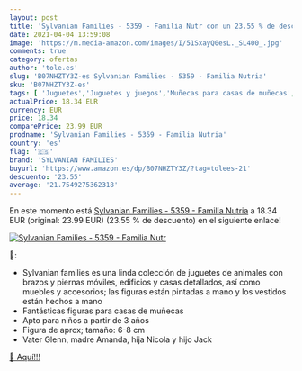 ```yaml
---
layout: post
title: 'Sylvanian Families - 5359 - Familia Nutr con un 23.55 % de descuento'
date: 2021-04-04 13:59:08
image: 'https://m.media-amazon.com/images/I/51SxayQ0esL._SL400_.jpg'
comments: true
category: ofertas
author: 'tole.es'
slug: 'B07NHZTY3Z-es Sylvanian Families - 5359 - Familia Nutria'
sku: 'B07NHZTY3Z-es'
tags: [ 'Juguetes','Juguetes y juegos','Muñecas para casas de muñecas','Muñecas y accesorios','families','sylvanian','sylvanian families', ]
actualPrice: 18.34 EUR
currency: EUR
price: 18.34
comparePrice: 23.99 EUR
prodname: 'Sylvanian Families - 5359 - Familia Nutria'
country: 'es'
flag: '🇪🇸'
brand: 'SYLVANIAN FAMILIES'
buyurl: 'https://www.amazon.es/dp/B07NHZTY3Z/?tag=tolees-21'
descuento: '23.55'
average: '21.7549275362318'
---
```


En este momento está [Sylvanian Families - 5359 - Familia Nutria](https://www.amazon.es/dp/B07NHZTY3Z/?tag=tolees-21) a 18.34 EUR (original: 23.99 EUR) (23.55 %  de descuento) en el siguiente enlace!

[![Sylvanian Families - 5359 - Familia Nutr](https://m.media-amazon.com/images/I/51SxayQ0esL._SL400_.jpg)](https://www.amazon.es/dp/B07NHZTY3Z/?tag=tolees-21)

🔎:

- Sylvanian families es una linda colección de juguetes de animales con brazos y piernas móviles, edificios y casas detallados, así como muebles y accesorios; las figuras están pintadas a mano y los vestidos están hechos a mano
- Fantásticas figuras para casas de muñecas
- Apto para niños a partir de 3 años
- Figura de aprox; tamaño: 6-8 cm
- Vater Glenn, madre Amanda, hija Nicola y hijo Jack

[🛒 Aquí!!!](https://www.amazon.es/dp/B07NHZTY3Z/?tag=tolees-21)
